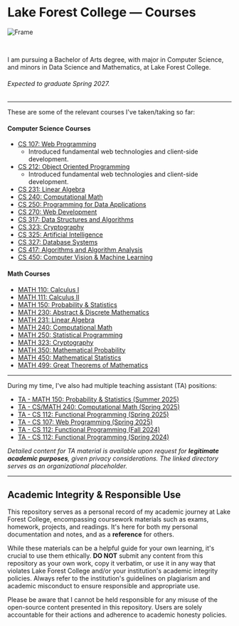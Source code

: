 # Lake Forest College — Courses

![Frame](/LFC-Frame.png)

<br>

I am pursuing a Bachelor of Arts degree, with major in Computer Science, and minors in Data Science and Mathematics, at Lake Forest College. 

###### Expected to graduate Spring 2027.

---

These are some of the relevant courses I've taken/taking so far:

#### Computer Science Courses

- [CS 107: Web Programming](/CSCI-107/)
    * Introduced fundamental web technologies and client-side development.
- [CS 212: Object Oriented Programming](/CSCI-212/)
    * Introduced fundamental web technologies and client-side development.
- [CS 231: Linear Algebra](/MATH-231/)
- [CS 240: Computational Math](/MATH-240/) 
- [CS 250: Programming for Data Applications](/CSCI-250/)
- [CS 270: Web Development](/CSCI-270/)
- [CS 317: Data Structures and Algorithms](/CSCI-317/)
- [CS 323: Cryptography](/MATH-323/)
- [CS 325: Artificial Intelligence](/CSCI-325/)
- [CS 327: Database Systems](/CSCI-327/)
- [CS 417: Algorithms and Algorithm Analysis](/CSCI-417/)
- [CS 450: Computer Vision & Machine Learning](/CSCI-450/)

#### Math Courses
 
- [MATH 110: Calculus I](/MATH-110/) 
- [MATH 111: Calculus II](/MATH-111/)
- [MATH 150: Probability & Statistics](/MATH-150/) 
- [MATH 230: Abstract & Discrete Mathematics](/MATH-230/)
- [MATH 231: Linear Algebra](/MATH-231/) 
- [MATH 240: Computational Math](/MATH-240/) 
- [MATH 250: Statistical Programming](/MATH-250/)
- [MATH 323: Cryptography](/MATH-323/)
- [MATH 350: Mathematical Probability](/MATH-350/)
- [MATH 450: Mathematical Statistics](/MATH-450/)
- [MATH 499: Great Theorems of Mathematics](/MATH-499/)

---

During my time, I've also had multiple teaching assistant (TA) positions:

- [TA - MATH 150: Probability & Statistics (Summer 2025)](/TA/TA-150-S25/)
- [TA - CS/MATH 240: Computational Math (Spring 2025)](/TA/TA-240-S25/)
- [TA - CS 112: Functional Programming (Spring 2025)](/TA/TA-112-S25/)
- [TA - CS 107: Web Programming (Spring 2025)](/TA/TA-107-S25/)
- [TA - CS 112: Functional Programming (Fall 2024)](/TA/TA-112-F24/)
- [TA - CS 112: Functional Programming (Spring 2024)](/TA/TA-112-S24/)

*Detailed content for TA material is available upon request for **legitimate academic purposes**, given privacy considerations. The linked directory serves as an organizational placeholder.*

---

## Academic Integrity & Responsible Use

This repository serves as a personal record of my academic journey at Lake Forest College, encompassing coursework materials such as exams, homework, projects, and readings. It's here for both my personal documentation and notes, and as a **reference** for others.

While these materials can be a helpful guide for your own learning, it's crucial to use them ethically. **DO NOT** submit any content from this repository as your own work, copy it verbatim, or use it in any way that violates Lake Forest College and/or your institution's academic integrity policies. Always refer to the institution's guidelines on plagiarism and academic misconduct to ensure responsible and appropriate use.

Please be aware that I cannot be held responsible for any misuse of the open-source content presented in this repository. Users are solely accountable for their actions and adherence to academic honesty policies.